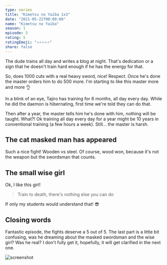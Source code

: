 ```yaml
---
type: series
title: "Kimetsu no Yaiba 1x3"
date: "2021-05-22T00:00:00"
name: "Kimetsu no Yaiba"
season: 1
episode: 3
rating: 5
ratingEmoji: "⭐️⭐️⭐️⭐️⭐️"
share: false
---
```


The dude trains all day and writes a blog at night. That's dedication or a sign that he doesn't train hard enough if he has the energy for that.

So, does 1000 cuts with a real heavy sword, nice! Respect. Once he's done the master orders him to do 500 more. I'm starting to like this master more and more 👌

In a blink of an eye, Tajiro has training for 6 months, all day every day. While he did the daemon is hibernating, first time we're told they can do that.

Then after a year, the master tells him he's done with him, nothing will be taught. What?! Ok training all day every day for a year might be 10 years in conventional training (a few hours a week). Still... the master is harsh.

## The cat masked man has appeared

Such a nice fight! Wooden vs steel. Of course, wood won, because it's not the weapon but the swordsman that counts.

## The small wise girl

Ok, I like this girl!

> Train to death, there's nothing else you can do 

If only my students would understand that! 😎

## Closing words

Fantastic episode, the fights deserve a 5 out of 5. The last part is a little bit confusing, was he dreaming about the masked swordsman and the wise girl? Was he real? I don't fully get it, hopefully, it will get clarified in the next one.

![screenshot](https://cldup.com/dS8KVFe7qn.jpg)
